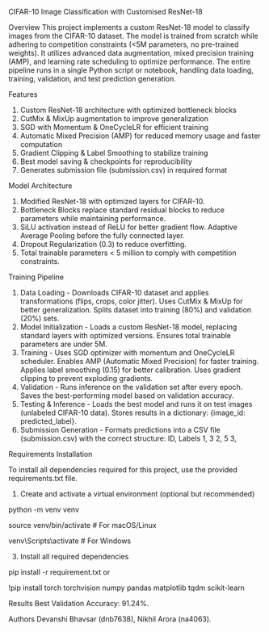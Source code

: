 CIFAR-10 Image Classification with Customised ResNet-18

Overview
This project implements a custom ResNet-18 model to classify images from the CIFAR-10 dataset. The model is trained from scratch while adhering to competition constraints (<5M parameters, no pre-trained weights). It utilizes advanced data augmentation, mixed precision training (AMP), and learning rate scheduling to optimize performance. The entire pipeline runs in a single Python script or notebook, handling data loading, training, validation, and test prediction generation.

Features
1. Custom ResNet-18 architecture with optimized bottleneck blocks
2. CutMix & MixUp augmentation to improve generalization
3. SGD with Momentum & OneCycleLR for efficient training
4. Automatic Mixed Precision (AMP) for reduced memory usage and faster computation
5. Gradient Clipping & Label Smoothing to stabilize training
6. Best model saving & checkpoints for reproducibility
7. Generates submission file (submission.csv) in required format

Model Architecture
1. Modified ResNet-18 with optimized layers for CIFAR-10. 
2. Bottleneck Blocks replace standard residual blocks to reduce parameters while maintaining performance. 
3. SiLU activation instead of ReLU for better gradient flow. Adaptive Average Pooling before the fully connected layer. 
4. Dropout Regularization (0.3) to reduce overfitting. 
5. Total trainable parameters < 5 million to comply with competition constraints.


Training Pipeline
1. Data Loading - Downloads CIFAR-10 dataset and applies transformations (flips, crops, color jitter). Uses CutMix & MixUp for better generalization. Splits dataset into training (80%) and validation (20%) sets. 
2. Model Initialization - Loads a custom ResNet-18 model, replacing standard layers with optimized versions. Ensures total trainable parameters are under 5M. 
3. Training - Uses SGD optimizer with momentum and OneCycleLR scheduler. Enables AMP (Automatic Mixed Precision) for faster training. Applies label smoothing (0.15) for better calibration. Uses gradient clipping to prevent exploding gradients. 
4. Validation - Runs inference on the validation set after every epoch. Saves the best-performing model based on validation accuracy. 
5. Testing & Inference - Loads the best model and runs it on test images (unlabeled CIFAR-10 data). Stores results in a dictionary: {image_id: predicted_label}. 
6. Submission Generation - Formats predictions into a CSV file (submission.csv) with the correct structure: ID, Labels 1, 3 2, 5 3, 

Requirements Installation

To install all dependencies required for this project, use the provided requirements.txt file.
1. Create and activate a virtual environment (optional but recommended)

python -m venv venv

source venv/bin/activate  # For macOS/Linux  

venv\Scripts\activate  # For Windows  

3. Install all required dependencies
   
pip install -r requirement.txt or

!pip install torch torchvision numpy pandas matplotlib tqdm scikit-learn

Results
Best Validation Accuracy: 91.24%. 

Authors
Devanshi Bhavsar (dnb7638), Nikhil Arora (na4063).





